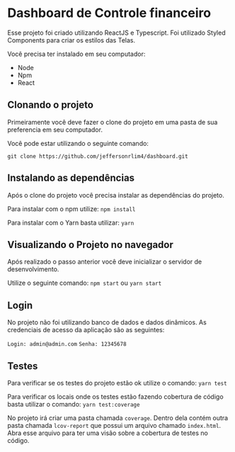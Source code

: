 
# Dashboard de Controle financeiro

Esse projeto foi criado utilizando ReactJS e Typescript. Foi utilizado Styled Components para criar os estilos das Telas.

Você precisa ter instalado em seu computador:

 - Node
 - Npm
 - React

## Clonando o projeto

Primeiramente você deve fazer o clone do projeto em uma pasta de sua preferencia em seu computador.

Você pode estar utilizando o seguinte comando:

`git clone https://github.com/jeffersonrlim4/dashboard.git`

  

## Instalando as dependências 
 
Após o clone do projeto você precisa instalar as dependências do projeto.

Para instalar com o npm utilize:
`npm install`

Para instalar com o Yarn basta utilizar:
`yarn`
  

## Visualizando o Projeto no navegador

Após realizado o passo anterior você deve inicializar o servidor de desenvolvimento. 

Utilize o seguinte comando:
`npm start`
ou
`yarn start`

## Login

No projeto não foi utilizando banco de dados e dados dinâmicos. As credenciais de acesso da aplicação são as seguintes:

`Login: admin@admin.com`
`Senha: 12345678`

## Testes
Para verificar se os testes do projeto estão ok utilize o comando:
`yarn test`

Para verificar os locais onde os testes estão fazendo cobertura de código basta utilizar o comando:
`yarn test:coverage`

No projeto irá criar uma pasta chamada `coverage`.  Dentro dela contém outra pasta chamada `lcov-report` que possui um arquivo chamado `index.html`. Abra esse arquivo para ter uma visão sobre a cobertura de testes no código.